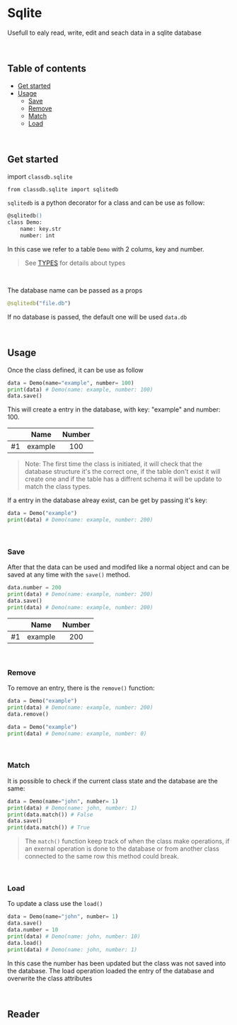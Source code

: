 # Sqlite

Usefull to ealy read, write, edit and seach data in a sqlite database

<br />

## Table of contents

-   [Get started](#get-started)
-   [Usage](#usage)
    -   [Save](#save)
    -   [Remove](#remove)
    -   [Match](#match)
    -   [Load](#load)

<br />

## Get started

import `classdb.sqlite`

```ps
from classdb.sqlite import sqlitedb
```

`sqlitedb` is a python decorator for a class and can be use as follow:

```ps
@sqlitedb()
class Demo:
    name: key.str
    number: int
```

In this case we refer to a table `Demo` with 2 colums, key and number.

> See [TYPES](TYPES.md) for details about types

<br />

The database name can be passed as a props

```py
@sqlitedb("file.db")
```

If no database is passed, the default one will be used `data.db`

<br />

## Usage

Once the class defined, it can be use as follow

```py
data = Demo(name="example", number= 100)
print(data) # Demo(name: example, number: 100)
data.save()
```

This will create a entry in the database, with key: "example" and number: 100.

|     |  Name   | Number |
| :-: | :-----: | :----: |
| #1  | example |  100   |

> Note: The first time the class is initiated, it will check that the database structure it's the correct one, if the table don't exist it will create one and if the table has a diffrent schema it will be update to match the class types.

If a entry in the database alreay exist, can be get by passing it's key:

```py
data = Demo("example")
print(data) # Demo(name: example, number: 200)
```

<br />

### Save

After that the data can be used and modifed like a normal object and can be saved at any time with the `save()` method.

```py
data.number = 200
print(data) # Demo(name: example, number: 200)
data.save()
print(data) # Demo(name: example, number: 200)
```

|     |  Name   | Number |
| :-: | :-----: | :----: |
| #1  | example |  200   |

<br />

### Remove

To remove an entry, there is the `remove()` function:

```py
data = Demo("example")
print(data) # Demo(name: example, number: 200)
data.remove()

data = Demo("example")
print(data) # Demo(name: example, number: 0)
```

<br />

### Match

It is possible to check if the current class state and the database are the same:

```py
data = Demo(name="john", number= 1)
print(data) # Demo(name: john, number: 1)
print(data.match()) # False
data.save()
print(data.match()) # True
```

> The `match()` function keep track of when the class make operations, if an exernal operation is done to the database or from another class connected to the same row this method could break.

<br />

### Load

To update a class use the `load()`

```py
data = Demo(name="john", number= 1)
data.save()
data.number = 10
print(data) # Demo(name: john, number: 10)
data.load()
print(data) # Demo(name: john, number: 1)
```

In this case the number has been updated but the class was not saved into the database. The load operation loaded the entry of the database and overwrite the class attributes

<br />

## Reader
